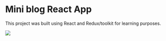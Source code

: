 # Mini blog React App

This project was built using React and Redux/toolkit for learning purposes.

<img src='./src/assets/Blog-App-2.png' />
